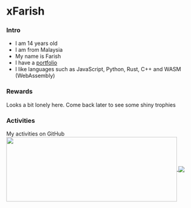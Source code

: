 # xFarish
### Intro
* I am 14 years old
* I am from Malaysia
* My name is Farish
* I have a [portfolio](https://xfarish.github.io/Portfolio/)
* I like languages such as JavaScript, Python, Rust, C++ and WASM (WebAssembly)

### Rewards
Looks a bit lonely here. Come back later to see some shiny trophies

### Activities
My activities on GitHub
<a href="https://github-readme-stats.vercel.app/api?username=xFarish&theme=merko&show_icons=true&bg_color=0D1117&hide_border=true">
  <img width=450 height=170 align="center" src="https://github-readme-stats.vercel.app/api?username=xFarish&theme=merko&show_icons=true&bg_color=0D1117&hide_border=true" />
</a>
<a href="https://github-readme-stats.vercel.app/api/top-langs/?username=xFarish&theme=merko&layout=compact&bg_color=0D1117&hide_border=true">
  <img align="center" src="https://github-readme-stats.vercel.app/api/top-langs/?username=xFarish&theme=merko&layout=compact&bg_color=0D1117&hide_border=true" />
</a>
